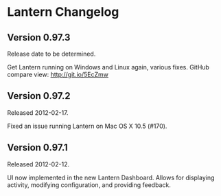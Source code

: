 Lantern Changelog
=================

Version 0.97.3
--------------

Release date to be determined.

Get Lantern running on Windows and Linux again, various fixes.
GitHub compare view: http://git.io/5EcZmw

Version 0.97.2
--------------

Released 2012-02-17.

Fixed an issue running Lantern on Mac OS X 10.5 (#170).

Version 0.97.1
--------------

Released 2012-02-12.

UI now implemented in the new Lantern Dashboard. Allows for displaying
activity, modifying configuration, and providing feedback.
